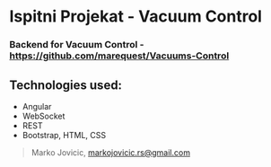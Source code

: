 # Ispitni Projekat - Vacuum Control

### Backend for Vacuum Control - https://github.com/marequest/Vacuums-Control

## Technologies used:
- Angular
- WebSocket
- REST
- Bootstrap, HTML, CSS
  
> Marko Jovicic, markojovicic.rs@gmail.com

